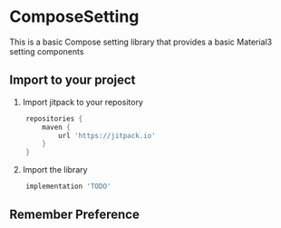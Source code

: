 # ComposeSetting
This is a basic Compose setting library that provides a basic Material3 setting components

## Import to your project
1. Import jitpack to your repository
```groovy
    repositories {
        maven {
            url 'https://jitpack.io'
        }
    }
```
2. Import the library
```groovy
    implementation 'TODO'
```

## Remember Preference
